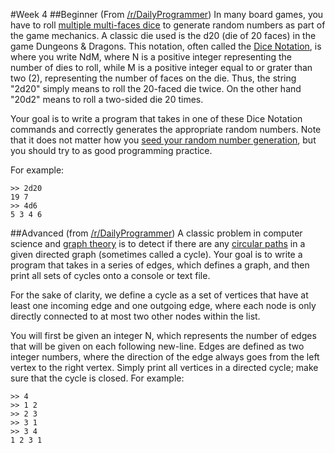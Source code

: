 #Week 4
##Beginner
(From <a href="http://www.reddit.com/r/dailyprogrammer/comments/1givnn/061713_challenge_130_easy_roll_the_dies/">/r/DailyProgrammer</a>) In many board games, you have to roll <a href="http://en.wikipedia.org/wiki/File:Dice_(typical_role_playing_game_dice).jpg">multiple multi-faces dice</a> to generate random numbers as part of the game mechanics. A classic die used is the d20 (die of 20 faces) in the game Dungeons & Dragons. This notation, often called the <a href="http://en.wikipedia.org/wiki/Dice_notation">Dice Notation</a>, is where you write NdM, where N is a positive integer representing the number of dies to roll, while M is a positive integer equal to or grater than two (2), representing the number of faces on the die. Thus, the string "2d20" simply means to roll the 20-faced die twice. On the other hand "20d2" means to roll a two-sided die 20 times.

Your goal is to write a program that takes in one of these Dice Notation commands and correctly generates the appropriate random numbers. Note that it does not matter how you <a href="http://en.wikipedia.org/wiki/Random_seed">seed your random number generation</a>, but you should try to as good programming practice.

For example:

    >> 2d20
    19 7
    >> 4d6
    5 3 4 6

##Advanced
(from <a href="http://www.reddit.com/r/dailyprogrammer/comments/1ee664/050813_challenge_124_intermediate_circular_graphs/">/r/DailyProgrammer</a>) A classic problem in computer science and <a href="http://en.wikipedia.org/wiki/Graph_theory">graph theory</a> is to detect if there are any <a href="http://en.wikipedia.org/wiki/Cycle_(graph_theory)">circular paths</a> in a given directed graph (sometimes called a cycle). Your goal is to write a program that takes in a series of edges, which defines a graph, and then print all sets of cycles onto a console or text file.

For the sake of clarity, we define a cycle as a set of vertices that have at least one incoming edge and one outgoing edge, where each node is only directly connected to at most two other nodes within the list.

You will first be given an integer N, which represents the number of edges that will be given on each following new-line. Edges are defined as two integer numbers, where the direction of the edge always goes from the left vertex to the right vertex. Simply print all vertices in a directed cycle; make sure that the cycle is closed. For example:

    >> 4
    >> 1 2
    >> 2 3
    >> 3 1
    >> 3 4
    1 2 3 1
